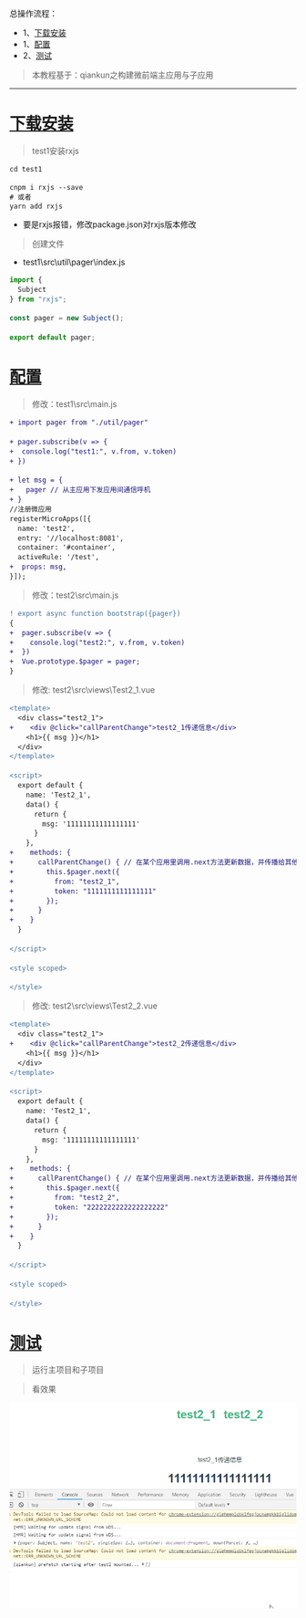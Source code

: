 总操作流程：
- 1、[下载安装](#qiankun-01)
- 1、[配置](#qiankun-02)
- 2、[测试](#qiankun-03)

> 本教程基于：qiankun之构建微前端主应用与子应用

***

# <a name="qiankun-01" href="#" >下载安装</a>

> test1安装rxjs

```
cd test1

cnpm i rxjs --save
# 或者
yarn add rxjs
```

- 要是rxjs报错，修改package.json对rxjs版本修改

> 创建文件

- test1\src\util\pager\index.js

```js
import {
  Subject
} from "rxjs";

const pager = new Subject();

export default pager;

```

# <a name="qiankun-02" href="#" >配置</a>

> 修改：test1\src\main.js

```diff
+ import pager from "./util/pager"

+ pager.subscribe(v => {
+  console.log("test1:", v.from, v.token)
+ })

+ let msg = {
+   pager // 从主应用下发应用间通信呼机
+ }
//注册微应用
registerMicroApps([{
  name: 'test2',
  entry: '//localhost:8081',
  container: '#container',
  activeRule: '/test',
+  props: msg,
}]);
```

> 修改：test2\src\main.js

```diff
! export async function bootstrap({pager}) 
{
+  pager.subscribe(v => {
+    console.log("test2:", v.from, v.token)
+  })
+  Vue.prototype.$pager = pager;
}
```

> 修改: test2\src\views\Test2_1.vue

```diff
<template>
  <div class="test2_1">
+    <div @click="callParentChange">test2_1传递信息</div>
    <h1>{{ msg }}</h1>
  </div>
</template>

<script>
  export default {
    name: 'Test2_1',
    data() {
      return {
        msg: '11111111111111111'
      }
    },
+    methods: {
+      callParentChange() { // 在某个应用里调用.next方法更新数据，并传播给其他应用
+        this.$pager.next({
+          from: "test2_1",
+          token: "1111111111111111"
+        });
+      }
+    }
  }

</script>

<style scoped>

</style>
```


> 修改: test2\src\views\Test2_2.vue

```diff
<template>
  <div class="test2_1">
+    <div @click="callParentChange">test2_2传递信息</div>
    <h1>{{ msg }}</h1>
  </div>
</template>

<script>
  export default {
    name: 'Test2_1',
    data() {
      return {
        msg: '11111111111111111'
      }
    },
+    methods: {
+      callParentChange() { // 在某个应用里调用.next方法更新数据，并传播给其他应用
+        this.$pager.next({
+          from: "test2_2",
+          token: "2222222222222222222"
+        });
+      }
+    }
  }

</script>

<style scoped>

</style>
```

# <a name="qiankun-03" href="#" >测试</a>

> 运行主项目和子项目

> 看效果

![](image/3-1.gif)